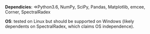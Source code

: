 **Dependicies**: =>Python3.6, NumPy, SciPy, Pandas, Matplotlib, emcee, Corner, SpectralRadex

**OS**: tested on Linux but should be supported on Windows (likely dependents on SpectralRadex, which claims OS independence).
